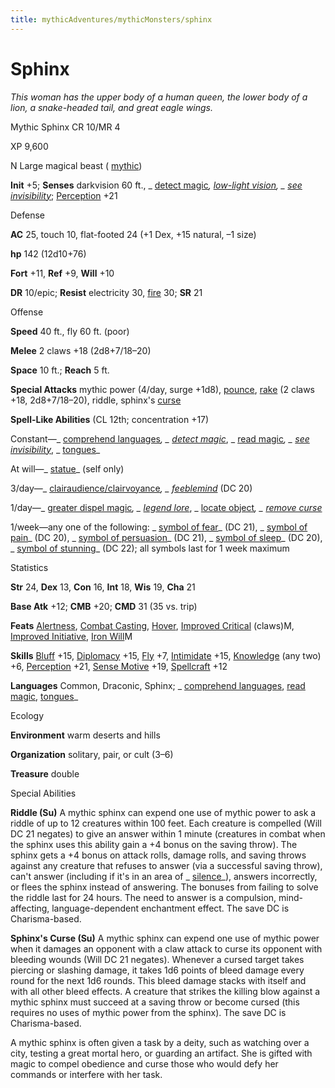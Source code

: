 ```yaml
---
title: mythicAdventures/mythicMonsters/sphinx
---
```

# Sphinx

_This woman has the upper body of a human queen, the lower body of a lion, a snake-headed tail, and great eagle wings._

Mythic Sphinx CR 10/MR 4

XP 9,600

N Large magical beast ( [mythic](mythicAdventures/mythicMonsters#_mythic-subtype))

**Init** +5; **Senses** darkvision 60 ft., _ [detect magic](spells/detectMagic#_detect-magic)_, [low-light vision](monsters/universalMonsterRules#_low-light-vision), _ [see invisibility](spells/seeInvisibility#_see-invisibility)_; [Perception](skills/perception#_perception) +21

Defense

**AC** 25, touch 10, flat-footed 24 (+1 Dex, +15 natural, –1 size)

**hp** 142 (12d10+76)

**Fort** +11, **Ref** +9, **Will** +10

**DR** 10/epic; **Resist** electricity 30, [fire](monsters/creatureTypes#_fire-subtype) 30; **SR** 21

Offense

**Speed** 40 ft., fly 60 ft. (poor)

**Melee** 2 claws +18 (2d8+7/18–20)

**Space** 10 ft.; **Reach** 5 ft.

**Special Attacks** mythic power (4/day, surge +1d8), [pounce](monsters/universalMonsterRules#_pounce), [rake](monsters/universalMonsterRules#_rake) (2 claws +18, 2d8+7/18–20), riddle, sphinx's [curse](monsters/universalMonsterRules#_curse)

**Spell-Like Abilities** (CL 12th; concentration +17)

Constant—_ [comprehend languages](spells/comprehendLanguages#_comprehend-languages)_, _ [detect magic](spells/detectMagic#_detect-magic)_, _ [read magic](spells/readMagic#_read-magic)_, _ [see invisibility](spells/seeInvisibility#_see-invisibility)_, _ [tongues](spells/tongues#_tongues)_

At will—_ [statue](spells/statue#_statue)_ (self only)

3/day—_ [clairaudience/clairvoyance](spells/clairaudienceClairvoyance#_clairaudience-clairvoyance)_, _ [feeblemind](spells/feeblemind#_feeblemind)_ (DC 20)

1/day—_ [greater dispel magic](spells/dispelMagic#_dispel-magic-greater)_, _ [legend lore](spells/legendLore#_legend-lore)_, _ [locate object](spells/locateObject#_locate-object)_, _ [remove curse](spells/removeCurse#_remove-curse)_

1/week—any one of the following: _ [symbol of fear](spells/symbolOfFear#_symbol-of-fear)_ (DC 21), _ [symbol of pain](spells/symbolOfPain#_symbol-of-pain)_ (DC 20), _ [symbol of persuasion](spells/symbolOfPersuasion#_symbol-of-persuasion)_ (DC 21), _ [symbol of sleep](spells/symbolOfSleep#_symbol-of-sleep)_ (DC 20), _ [symbol of stunning](spells/symbolOfStunning#_symbol-of-stunning)_ (DC 22); all symbols last for 1 week maximum

Statistics

**Str** 24, **Dex** 13, **Con** 16, **Int** 18, **Wis** 19, **Cha** 21

**Base Atk** +12; **CMB** +20; **CMD** 31 (35 vs. trip)

**Feats** [Alertness](feats#_alertness), [Combat Casting](feats#_combat-casting), [Hover](monsters/monsterFeats#_hover), [Improved Critical](mythicAdventures/mythicFeats#_improved-critical-mythic) (claws)M, [Improved Initiative](feats#_improved-initiative), [Iron Will](mythicAdventures/mythicFeats#_iron-will-mythic)M

**Skills** [Bluff](skills/bluff#_bluff) +15, [Diplomacy](skills/diplomacy#_diplomacy) +15, [Fly](skills/fly#_fly) +7, [Intimidate](skills/intimidate#_intimidate) +15, [Knowledge](skills/knowledge#_knowledge) (any two) +6, [Perception](skills/perception#_perception) +21, [Sense Motive](skills/senseMotive#_sense-motive) +19, [Spellcraft](skills/spellcraft#_spellcraft) +12

**Languages** Common, Draconic, Sphinx; _ [comprehend languages](spells/comprehendLanguages#_comprehend-languages), [read magic](spells/readMagic#_read-magic), [tongues](spells/tongues#_tongues)_

Ecology

**Environment** warm deserts and hills

**Organization** solitary, pair, or cult (3–6)

**Treasure** double

Special Abilities

**Riddle (Su)** A mythic sphinx can expend one use of mythic power to ask a riddle of up to 12 creatures within 100 feet. Each creature is compelled (Will DC 21 negates) to give an answer within 1 minute (creatures in combat when the sphinx uses this ability gain a +4 bonus on the saving throw). The sphinx gets a +4 bonus on attack rolls, damage rolls, and saving throws against any creature that refuses to answer (via a successful saving throw), can't answer (including if it's in an area of _ [silence](spells/silence#_silence)_), answers incorrectly, or flees the sphinx instead of answering. The bonuses from failing to solve the riddle last for 24 hours. The need to answer is a compulsion, mind-affecting, language-dependent enchantment effect. The save DC is Charisma-based.

**Sphinx's Curse (Su)** A mythic sphinx can expend one use of mythic power when it damages an opponent with a claw attack to curse its opponent with bleeding wounds (Will DC 21 negates). Whenever a cursed target takes piercing or slashing damage, it takes 1d6 points of bleed damage every round for the next 1d6 rounds. This bleed damage stacks with itself and with all other bleed effects. A creature that strikes the killing blow against a mythic sphinx must succeed at a saving throw or become cursed (this requires no uses of mythic power from the sphinx). The save DC is Charisma-based.

A mythic sphinx is often given a task by a deity, such as watching over a city, testing a great mortal hero, or guarding an artifact. She is gifted with magic to compel obedience and curse those who would defy her commands or interfere with her task.

